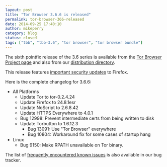 ```yaml
---
layout: post
title: "Tor Browser 3.6.6 is released"
permalink: tor-browser-366-released
date: 2014-09-25 17:40:10
author: mikeperry
category: blog
status: closed
tags: ["tbb", "tbb-3.6", "tor browser", "tor browser bundle"]
---
```


The sixth pointfix release of the 3.6 series is available from the [Tor Browser Project page](https://www.torproject.org/download/download-easy.html) and also from our [distribution directory](https://www.torproject.org/dist/torbrowser/3.6.6/).

This release features [important security updates](https://www.mozilla.org/security/known-vulnerabilities/firefoxESR.html#firefox24.8.1) to Firefox.

Here is the complete changelog for 3.6.6:

-   All Platforms
    -   Update Tor to tor-0.2.4.24
    -   Update Firefox to 24.8.1esr
    -   Update NoScript to 2.6.8.42
    -   Update HTTPS Everywhere to 4.0.1
    -   Bug 12998: Prevent intermediate certs from being written to disk
    -   Update Torbutton to 1.6.12.3
        -   Bug 13091: Use "Tor Browser" everywhere
        -   Bug 10804: Workaround fix for some cases of startup hang
-   Linux
    -   Bug 9150: Make RPATH unavailable on Tor binary.

  
  
 The list of [frequently encountered known issues](https://trac.torproject.org/projects/tor/query?keywords=~tbb-helpdesk-frequent&status=!closed) is also available in our bug tracker.
